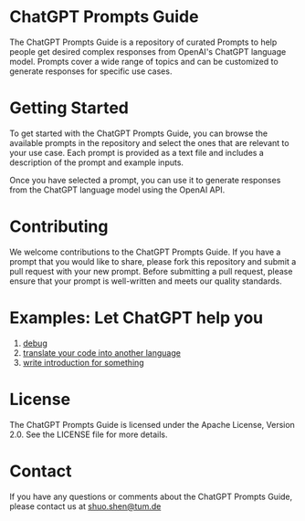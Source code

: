 # ChatGPT Prompts Guide
The ChatGPT Prompts Guide is a repository of curated Prompts to help people get desired complex responses from OpenAI's ChatGPT language model. Prompts cover a wide range of topics and can be customized to generate responses for specific use cases.

# Getting Started
To get started with the ChatGPT Prompts Guide, you can browse the available prompts in the repository and select the ones that are relevant to your use case. Each prompt is provided as a text file and includes a description of the prompt and example inputs.

Once you have selected a prompt, you can use it to generate responses from the ChatGPT language model using the OpenAI API.

# Contributing
We welcome contributions to the ChatGPT Prompts Guide. If you have a prompt that you would like to share, please fork this repository and submit a pull request with your new prompt. Before submitting a pull request, please ensure that your prompt is well-written and meets our quality standards.

# Examples: Let ChatGPT help you
1. [debug](./debug.md)
2. [translate your code into another language](./translateLanguage.md)
3. [write introduction for something](./writeIntroduction.md)

# License
The ChatGPT Prompts Guide is licensed under the Apache License, Version 2.0. See the LICENSE file for more details.

# Contact
If you have any questions or comments about the ChatGPT Prompts Guide, please contact us at shuo.shen@tum.de